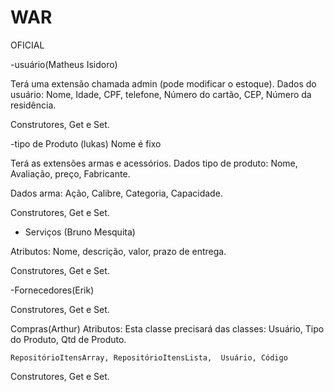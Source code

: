 # WAR
OFICIAL

-usuário(Matheus Isidoro)


Terá uma extensão chamada admin (pode modificar o estoque).
Dados do usuário: Nome, Idade, CPF, telefone, Número do cartão, CEP, Número da residência.

Construtores, Get e Set.


-tipo de Produto (lukas) Nome é fixo

Terá as extensões armas e acessórios.
Dados tipo de produto: Nome, Avaliação, preço, Fabricante.

Dados arma: Ação, Calibre, Categoria, Capacidade.

Construtores, Get e Set. 


- Serviços (Bruno Mesquita)

Atributos: Nome, descrição, valor, prazo de entrega.
 
Construtores, Get e Set.


-Fornecedores(Erik)

Construtores, Get e Set.


Compras(Arthur)
Atributos:
	Esta classe precisará das classes: Usuário, Tipo do Produto, Qtd de Produto.

	RepositórioItensArray, RepositórioItensLista,  Usuário, Código

Construtores, Get e Set.
